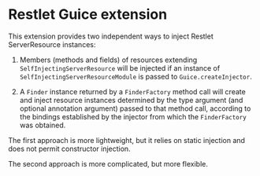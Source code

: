 # Restlet Guice extension 

This extension provides two independent ways to inject Restlet
ServerResource instances:

1.  Members (methods and fields) of resources extending `SelfInjectingServerResource`
    will be injected if an instance of `SelfInjectingServerResourceModule` is 
    passed to `Guice.createInjector`.
    
2.  A `Finder` instance returned by a `FinderFactory` method call will create
    and inject resource instances determined by the type argument (and optional
    annotation argument) passed to that method call, according to the bindings 
    established by the injector from which the `FinderFactory` was obtained.
    
The first approach is more lightweight, but it relies on static injection and
does not permit constructor injection.

The second approach is more complicated, but more flexible.
